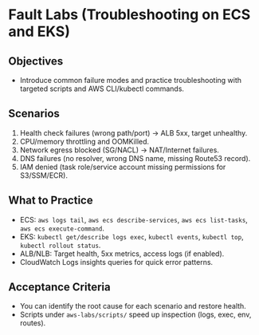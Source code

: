 # Fault Labs (Troubleshooting on ECS and EKS)

## Objectives

- Introduce common failure modes and practice troubleshooting with targeted scripts and AWS CLI/kubectl commands.

## Scenarios

1. Health check failures (wrong path/port) → ALB 5xx, target unhealthy.
2. CPU/memory throttling and OOMKilled.
3. Network egress blocked (SG/NACL) → NAT/Internet failures.
4. DNS failures (no resolver, wrong DNS name, missing Route53 record).
5. IAM denied (task role/service account missing permissions for S3/SSM/ECR).

## What to Practice

- ECS: `aws logs tail`, `aws ecs describe-services`, `aws ecs list-tasks`, `aws ecs execute-command`.
- EKS: `kubectl get/describe logs exec`, `kubectl events`, `kubectl top`, `kubectl rollout status`.
- ALB/NLB: Target health, 5xx metrics, access logs (if enabled).
- CloudWatch Logs insights queries for quick error patterns.

## Acceptance Criteria

- You can identify the root cause for each scenario and restore health.
- Scripts under `aws-labs/scripts/` speed up inspection (logs, exec, env, routes).
